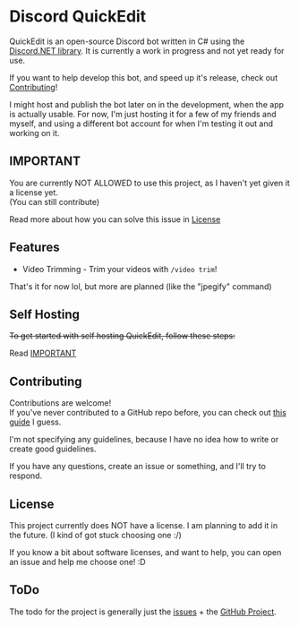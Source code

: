# Discord QuickEdit

QuickEdit is an open-source Discord bot written in C# using the [Discord.NET library](https://github.com/discord-net/Discord.Net). It is currently a work in progress and not yet ready for use.

If you want to help develop this bot, and speed up it's release, check out [Contributing](#contributing)!

I might host and publish the bot later on in the development, when the app is actually usable. For now, I'm just hosting it for a few of my friends and myself, and using a different bot account for when I'm testing it out and working on it.

## IMPORTANT

You are currently NOT ALLOWED to use this project, as I haven't yet given it a license yet.\
(You can still contribute)

Read more about how you can solve this issue in [License](#license)

## Features

- Video Trimming - Trim your videos with `/video trim`!

That's it for now lol, but more are planned (like the "jpegify" command)

## Self Hosting

~~To get started with self hosting QuickEdit, follow these steps:~~

Read [IMPORTANT](#important)

## Contributing

Contributions are welcome!\
If you've never contributed to a GitHub repo before, you can check out [this guide](https://docs.github.com/en/get-started/exploring-projects-on-github/contributing-to-a-project) I guess.

I'm not specifying any guidelines, because I have no idea how to write or create good guidelines.

If you have any questions, create an issue or something, and I'll try to respond.

## License

This project currently does NOT have a license. I am planning to add it in the future. (I kind of got stuck choosing one :/)

If you know a bit about software licenses, and want to help, you can open an issue and help me choose one! :D

## ToDo

The todo for the project is generally just the [issues](https://github.com/HEJOK254/Discord-QuickEdit/issues) + the [GitHub Project](https://github.com/users/HEJOK254/projects/8).
